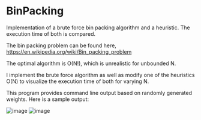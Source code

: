 # BinPacking
Implementation of a brute force bin packing algorithm and a heuristic. The execution time of both is compared.

The bin packing problem can be found here, https://en.wikipedia.org/wiki/Bin_packing_problem

The optimal algorithm is O(N!), which is unrealistic for unbounded N.

I implement the brute force algorithm as well as modify one of the heuristics O(N) to visualize the execution time of both for varying N.

This program provides command line output based on randomly generated weights. Here is a sample output:

![image](https://user-images.githubusercontent.com/115193664/207227798-de7e6dff-9d74-4744-a287-fb4957b85209.png)
![image](https://user-images.githubusercontent.com/115193664/207227826-4a8b474f-7d24-4234-b7bc-caa8b646a60d.png)
